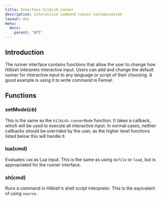```yaml
---
title: Interface hilbish.runner
description: interactive command runner customization
layout: doc
menu:
  docs:
    parent: "API"
---
```


## Introduction
The runner interface contains functions that allow the user to change
how Hilbish interprets interactive input.
Users can add and change the default runner for interactive input to any
language or script of their choosing. A good example is using it to
write command in Fennel.

## Functions
### setMode(cb)
This is the same as the `hilbish.runnerMode` function. It takes a callback,
which will be used to execute all interactive input.
In normal cases, neither callbacks should be overrided by the user,
as the higher level functions listed below this will handle it.

### lua(cmd)
Evaluates `cmd` as Lua input. This is the same as using `dofile`
or `load`, but is appropriated for the runner interface.

### sh(cmd)
Runs a command in Hilbish's shell script interpreter.
This is the equivalent of using `source`.

